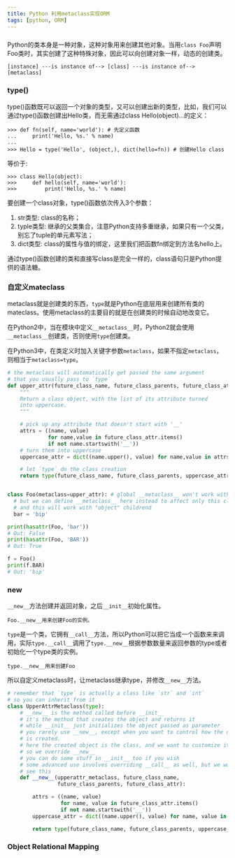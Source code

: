 ```yaml
---
title: Python 利用metaclass实现ORM 
tags: [python, ORM]
---
```


### 

Python的类本身是一种对象，这种对象用来创建其他对象。当用`class Foo`声明Foo类时，其实创建了这种特殊对象，因此可以向创建对象一样，动态的创建类。

    [instance] ---is instance of--> [class] ---is instance of--> [metaclass]

### type()

type()函数既可以返回一个对象的类型，又可以创建出新的类型，比如，我们可以通过type()函数创建出Hello类，而无需通过class Hello(object)...的定义：

    >>> def fn(self, name='world'): # 先定义函数
    ...     print('Hello, %s.' % name)
    ...
    >>> Hello = type('Hello', (object,), dict(hello=fn)) # 创建Hello class

等价于:

    >>> class Hello(object):
    >>>     def hello(self, name='world'):
    >>>         print('Hello, %s.' % name)


要创建一个class对象，type()函数依次传入3个参数：

1. str类型: class的名称；
2. typle类型: 继承的父类集合，注意Python支持多重继承，如果只有一个父类，别忘了tuple的单元素写法；
3. dict类型: class的属性与值的绑定，这里我们把函数fn绑定到方法名hello上。

通过type()函数创建的类和直接写class是完全一样的，class语句只是Python提供的语法糖。

### 自定义mateclass

metaclass就是创建类的东西，`type`就是Python在底层用来创建所有类的mateclass。使用metaclass的主要目的就是在创建类的时候自动地改变它。

在Python2中，当在模块中定义`__metaclass__`时，Python2就会使用`__metaclass__`创建类，否则使用`type`创建类。

在Python3中，在类定义时加入关键字参数`metaclass`，如果不指定`metaclass`，则相当于`metaclass=type`。

``` python
# the metaclass will automatically get passed the same argument
# that you usually pass to `type`
def upper_attr(future_class_name, future_class_parents, future_class_attr):
    """
    Return a class object, with the list of its attribute turned 
    into uppercase.
    """

    # pick up any attribute that doesn't start with '__'
    attrs = ((name, value) 
             for name,value in future_class_attr.items() 
             if not name.startswith('__'))
    # turn them into uppercase
    uppercase_attr = dict((name.upper(), value) for name,value in attrs)

    # let `type` do the class creation
    return type(future_class_name, future_class_parents, uppercase_attr)


class Foo(metaclass=upper_attr): # global __metaclass__ won't work with "object" though
  # but we can define __metaclass__ here instead to affect only this class
  # and this will work with "object" childrend
  bar = 'bip'

print(hasattr(Foo, 'bar'))
# Out: False
print(hasattr(Foo, 'BAR'))
# Out: True

f = Foo()
print(f.BAR)
# Out: 'bip'
```

### __new__

`__new__`方法创建并返回对象，之后`__init__`初始化属性。

    Foo.__new__用来创建Foo的实例。

`type`是一个类，它拥有`__call__`方法，所以Python可以把它当成一个函数来来调用，实际`type.__call__`调用了`type.__new__`根据参数数量来返回参数的type或者初始化一个type类的实例。

    type.__new__用来创建Foo

所以自定义metaclass时，让metaclass继承type，并修改`__new__`方法。

``` python
# remember that `type` is actually a class like `str` and `int`
# so you can inherit from it
class UpperAttrMetaclass(type):
    # __new__ is the method called before __init__
    # it's the method that creates the object and returns it
    # while __init__ just initializes the object passed as parameter
    # you rarely use __new__, except when you want to control how the object
    # is created.
    # here the created object is the class, and we want to customize it
    # so we override __new__
    # you can do some stuff in __init__ too if you wish
    # some advanced use involves overriding __call__ as well, but we won't
    # see this
    def __new__(upperattr_metaclass, future_class_name,
                future_class_parents, future_class_attr):

        attrs = ((name, value) 
                 for name, value in future_class_attr.items() 
                 if not name.startswith('__'))
        uppercase_attr = dict((name.upper(), value) for name, value in attrs)

        return type(future_class_name, future_class_parents, uppercase_attr)
```

### Object Relational Mapping


